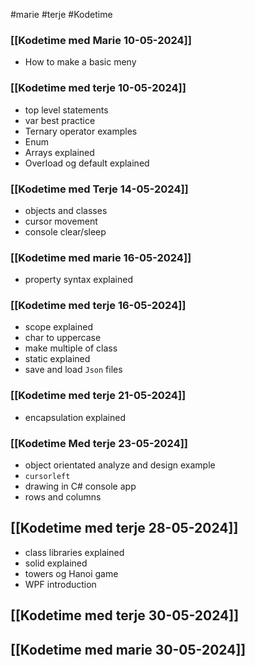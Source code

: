 #marie #terje #Kodetime 

### [[Kodetime med Marie 10-05-2024]]
- How to make a basic meny

### [[Kodetime med terje 10-05-2024]]
- top level statements
- var best practice
- Ternary operator examples
- Enum
- Arrays explained
- Overload og default explained

### [[Kodetime med Terje 14-05-2024]]
- objects and classes
- cursor movement
- console clear/sleep

### [[Kodetime med marie 16-05-2024]]
- property syntax explained


### [[Kodetime med terje 16-05-2024]]
- scope explained
- char to uppercase
- make multiple of class
- static explained
- save and load `Json` files


### [[Kodetime med terje 21-05-2024]]
- encapsulation explained 


### [[Kodetime Med terje 23-05-2024]]
- object orientated analyze and design example
- `cursorleft`
- drawing in C# console app
- rows and columns 



## [[Kodetime med terje 28-05-2024]]
- class libraries explained
- solid explained
- towers og Hanoi game
- WPF introduction

## [[Kodetime med terje 30-05-2024]]



## [[Kodetime med marie 30-05-2024]]

